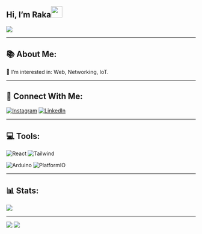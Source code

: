 <h2 id="hi-im-Raka">Hi, I’m Raka<img src="https://raw.githubusercontent.com/MartinHeinz/MartinHeinz/master/wave.gif" width="30px"></h2>
<p>
  <a href="https://github.com/DenverCoder1/readme-typing-svg"><img src="https://readme-typing-svg.herokuapp.com?&amp;font=IBM+Plex+Sans&amp;color=2e8afa&amp;size=20&amp;lines=Welcome+to+my+GitHub+Profile!;I'm+also+studying+Computer+Engineering"></a>
</p>

---

## 📚 About Me:
🔭 I’m interested in: Web, Networking, IoT.

---

## 🤝 Connect With Me: <br>
[![Instagram](https://img.shields.io/badge/Instagram-%23E4405F.svg?style=for-the-badge&logo=Instagram&logoColor=white)](https://instagram.com/rakresptra) [![LinkedIn](https://img.shields.io/badge/LinkedIn-%230077B5.svg?style=for-the-badge&logo=linkedin&logoColor=white)](https://linkedin.com/in/Raka-Restu-Saputra) 

---

## 💻 Tools:
![React](https://img.shields.io/badge/react-%2320232a.svg?style=for-the-badge&logo=react&logoColor=%2361DAFB) ![Tailwind](https://img.shields.io/badge/tailwindcss-%2338B2AC.svg?style=for-the-badge&logo=tailwind-css&logoColor=white) 

![Arduino](https://img.shields.io/badge/-Arduino-00979D?style=for-the-badge&logo=Arduino&logoColor=white) ![PlatformIO](https://img.shields.io/badge/PlatformIO-%23222.svg?style=for-the-badge&logo=platformio&logoColor=%23f5822a)

---

## 📊 Stats:
![](https://github-readme-stats.vercel.app/api?username=Raka-coder&theme=react&hide_border=true&include_all_commits=false&count_private=false)<br/>

---

[![](https://visitcount.itsvg.in/api?id=Raka-coder&label=Profile%20Views&color=1&icon=0&pretty=true)](https://visitcount.itsvg.in)
![](https://komarev.com/ghpvc/?username=Raka-coder&style=flat-square)
